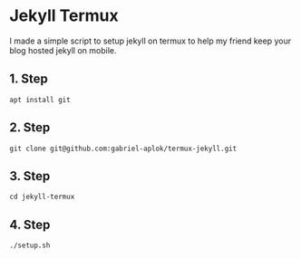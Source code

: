 # Jekyll Termux
I made a simple script to setup jekyll on termux to help my friend keep your blog hosted jekyll on mobile.

## 1. Step

```shell
apt install git
```

## 2. Step

```shell
git clone git@github.com:gabriel-aplok/termux-jekyll.git
```

## 3. Step

```shell
cd jekyll-termux 
```

## 4. Step

```shell
./setup.sh
```
